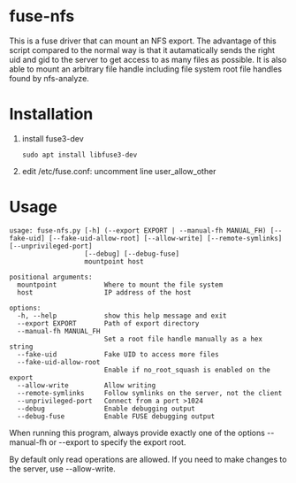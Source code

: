 # fuse-nfs
This is a fuse driver that can mount an NFS export. The advantage of this script compared to the normal way is that it autamatically sends the right uid and gid to the server to get access to as many files as possible. It is also able to mount an arbitrary file handle including file system root file handles found by nfs-analyze.

# Installation
1. install fuse3-dev
    ```
    sudo apt install libfuse3-dev
    ```
2. edit /etc/fuse.conf: uncomment line user_allow_other

# Usage
```
usage: fuse-nfs.py [-h] (--export EXPORT | --manual-fh MANUAL_FH) [--fake-uid] [--fake-uid-allow-root] [--allow-write] [--remote-symlinks] [--unprivileged-port]
                   [--debug] [--debug-fuse]
                   mountpoint host

positional arguments:
  mountpoint            Where to mount the file system
  host                  IP address of the host

options:
  -h, --help            show this help message and exit
  --export EXPORT       Path of export directory
  --manual-fh MANUAL_FH
                        Set a root file handle manually as a hex string
  --fake-uid            Fake UID to access more files
  --fake-uid-allow-root
                        Enable if no_root_squash is enabled on the export
  --allow-write         Allow writing
  --remote-symlinks     Follow symlinks on the server, not the client
  --unprivileged-port   Connect from a port >1024
  --debug               Enable debugging output
  --debug-fuse          Enable FUSE debugging output
```

When running this program, always provide exactly one of the options --manual-fh or --export to specify the export root.

By default only read operations are allowed. If you need to make changes to the server, use --allow-write.